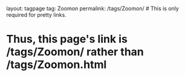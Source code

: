 ###
layout: tagpage
tag: Zoomon
permalink: /tags/Zoomon/ # This is only required for pretty links.
###

# Thus, this page's link is /tags/Zoomon/ rather than /tags/Zoomon.html

